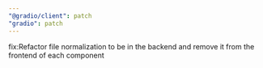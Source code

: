 ```yaml
---
"@gradio/client": patch
"gradio": patch
---
```


fix:Refactor file normalization to be in the backend and remove it from the frontend of each component
